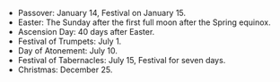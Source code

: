 - Passover: January 14, Festival on January 15.
- Easter: The Sunday after the first full moon after the Spring equinox. 
- Ascension Day: 40 days after Easter.
- Festival of Trumpets: July 1.
- Day of Atonement: July 10.
- Festival of Tabernacles: July 15, Festival for seven days.
- Christmas: December 25.
